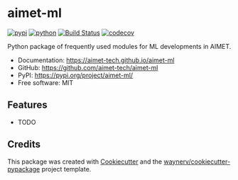 # aimet-ml


[![pypi](https://img.shields.io/pypi/v/aimet-ml.svg)](https://pypi.org/project/aimet-ml/)
[![python](https://img.shields.io/pypi/pyversions/aimet-ml.svg)](https://pypi.org/project/aimet-ml/)
[![Build Status](https://github.com/aimet-tech/aimet-ml/actions/workflows/dev.yml/badge.svg)](https://github.com/aimet-tech/aimet-ml/actions/workflows/dev.yml)
[![codecov](https://codecov.io/gh/aimet-tech/aimet-ml/branch/main/graphs/badge.svg)](https://codecov.io/github/aimet-tech/aimet-ml)



Python package of frequently used modules for ML developments in AIMET.


* Documentation: <https://aimet-tech.github.io/aimet-ml>
* GitHub: <https://github.com/aimet-tech/aimet-ml>
* PyPI: <https://pypi.org/project/aimet-ml/>
* Free software: MIT


## Features

* TODO

## Credits

This package was created with [Cookiecutter](https://github.com/audreyr/cookiecutter) and the [waynerv/cookiecutter-pypackage](https://github.com/waynerv/cookiecutter-pypackage) project template.
